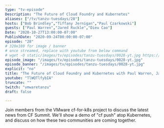 ```yaml
---
type: "tv-episode"
Description: "The Future of Cloud Foundry and Kubernetes"
aliases: ["/tv/tanzu-tuesdays/28"]
hosts: ["Bob Brindley","Tiffany Jernigan","Paul Czarkowski"]
guests: ["Paul Warren","Jared Ruckle","Dieu Cao"]
Date: "2020-10-27T13:00:00-07:00"
PublishDate: "2020-09-24T00:00:00-07:00"
episode: "28"
# 320x180 for image / banner
# once streamed, replace with youtube from below command
# wget -O static/images/tv/episodes/tanzu-tuesdays/0028-yt.jpg https://img.youtube.com/vi/TlWQTlfybIA/mqdefault.jpg
episode_image: "/images/tv/episodes/tanzu-tuesdays/0028-yt.jpg"
episode_banner: "/images/tv/episodes/tanzu-tuesdays/0028-yt.jpg"
explicit: "no"
title: "The Future of Cloud Foundry and Kubernetes with Paul Warren, Jared Ruckle, and Dieu Cao"
youtube: "TlWQTlfybIA"
truncate: ""
twitch: "vmwaretanzu"
draft: false

---
```


Join members from the VMware cf-for-k8s project to discuss the latest news from CF Summit. We'll show a demo of "cf push" atop Kubernetes, and discuss on how these two communities are coming together.
